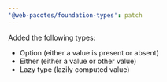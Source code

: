 ```yaml
---
'@web-pacotes/foundation-types': patch
---
```


Added the following types:

- Option (either a value is present or absent)
- Either (either a value or other value)
- Lazy type (lazily computed value)
